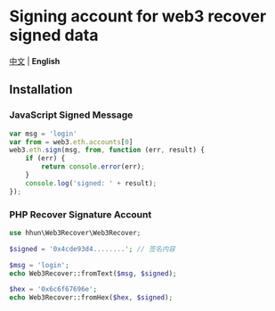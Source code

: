 # Signing account for web3 recover signed data

[中文](README.md) | **English**

## Installation

### JavaScript Signed Message
``` JavaScript
var msg = 'login'
var from = web3.eth.accounts[0]
web3.eth.sign(msg, from, function (err, result) {
	if (err) {
		return console.error(err);
	}
	console.log('signed: ' + result);
});
```

### PHP Recover Signature Account

``` php
use hhun\Web3Recover\Web3Recover;

$signed = '0x4cde93d4........'; // 签名内容

$msg = 'login';
echo Web3Recover::fromText($msg, $signed);

$hex = '0x6c6f67696e';
echo Web3Recover::fromHex($hex, $signed);
```
